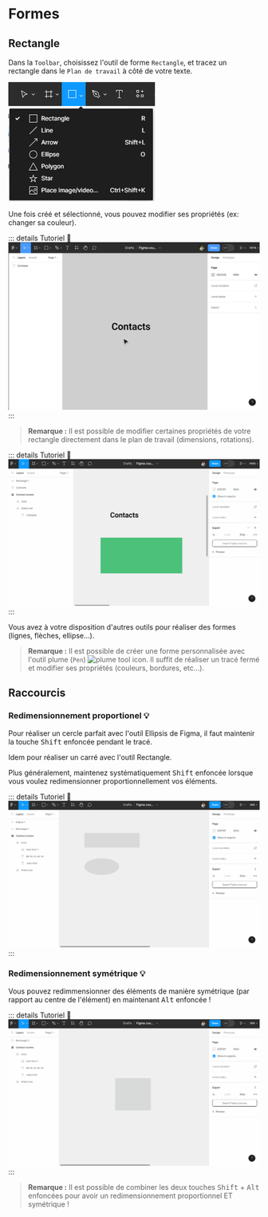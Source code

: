 # Formes

## Rectangle
Dans la `Toolbar`, choisissez l'outil de forme `Rectangle`, et tracez un rectangle dans le `Plan de travail` à côté de votre texte.

![toolbar shape tools](../../../assets/img/figma/theory/ui-elements/forms/toolbar_shape_tools.png)

Une fois créé et sélectionné, vous pouvez modifier ses propriétés (ex: changer sa couleur).

::: details Tutoriel 🎥
![create rectangle shape](../../../assets/img/figma/theory/ui-elements/forms/create_rectangle_shape.gif)
:::

> **Remarque :** Il est possible de modifier certaines propriétés de votre rectangle directement dans le plan de travail (dimensions, rotations).

::: details Tutoriel 🎥
![rectangle properties](../../../assets/img/figma/theory/ui-elements/forms/rectangle_properties.gif)
:::

Vous avez à votre disposition d'autres outils pour réaliser des formes (lignes, flèches, ellipse...).

> **Remarque :** Il est possible de créer une forme personnalisée avec l'outil plume (`Pen`) <img class="align-text" height="32px" alt="plume tool icon" src="../../../assets/img/figma/theory/common-icons/plume-icon.png">. Il suffit de réaliser un tracé fermé et modifier ses propriétés (couleurs, bordures, etc...).

## Raccourcis

### Redimensionnement proportionel 💡
Pour réaliser un cercle parfait avec l'outil Ellipsis de Figma, il faut maintenir la touche <kbd>Shift</kbd> enfoncée pendant le tracé.

Idem pour réaliser un carré avec l'outil Rectangle.

Plus généralement, maintenez systématiquement <kbd>Shift</kbd> enfoncée lorsque vous voulez redimensionner proportionnellement vos éléments.

::: details Tutoriel 🎥
![forms proportional resizing](../../../assets/img/figma/theory/ui-elements/forms/forms-proportional-resizing.gif)
:::

### Redimensionnement symétrique 💡

Vous pouvez redimmensionner des éléments de manière symétrique (par rapport au centre de l'élément) en maintenant <kbd>Alt</kbd> enfoncée !

::: details Tutoriel 🎥
![forms symetrical resizing](../../../assets/img/figma/theory/ui-elements/forms/forms-symetrical-resizing.gif)
:::

> **Remarque :** Il est possible de combiner les deux touches <kbd>Shift</kbd> + <kbd>Alt</kbd> enfoncées pour avoir un redimensionnement proportionnel ET symétrique !